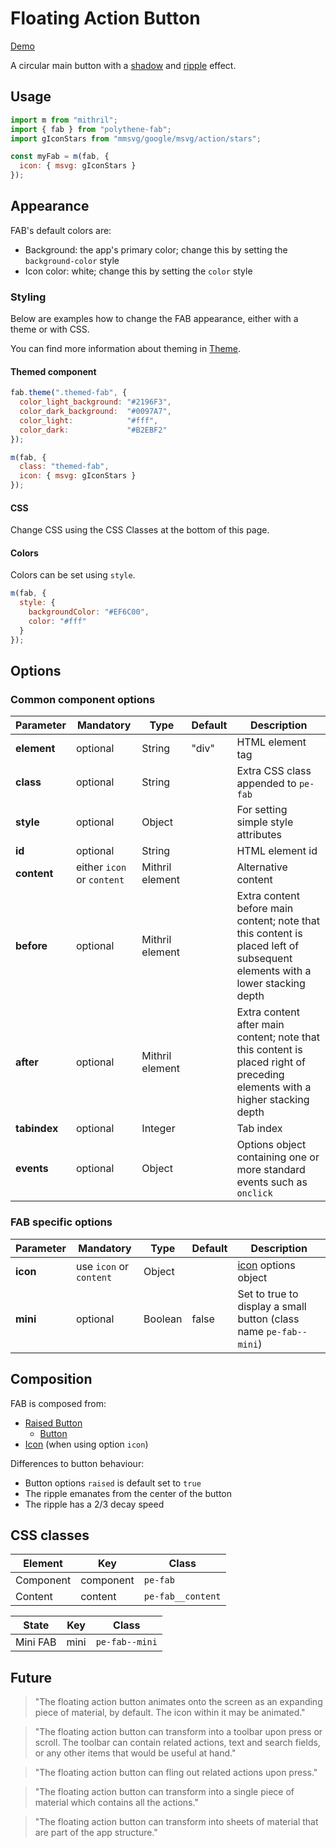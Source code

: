 # Floating Action Button

<a class="btn-demo" href="http://arthurclemens.github.io/Polythene-examples/index.html#/fab">Demo</a>

A circular main button with a [shadow](../polythene-shadow) and [ripple](../polythene-ripple) effect.



## Usage

~~~javascript
import m from "mithril";
import { fab } from "polythene-fab";
import gIconStars from "mmsvg/google/msvg/action/stars";

const myFab = m(fab, {
  icon: { msvg: gIconStars }
});
~~~



## Appearance

FAB's default colors are:

* Background: the app's primary color; change this by setting the `background-color` style
* Icon color: white; change this by setting the `color` style



### Styling

Below are examples how to change the FAB appearance, either with a theme or with CSS.

You can find more information about theming in [Theme](../polythene-theme).

#### Themed component

~~~javascript
fab.theme(".themed-fab", {
  color_light_background: "#2196F3",
  color_dark_background:  "#0097A7",
  color_light:            "#fff",
  color_dark:             "#B2EBF2"
});

m(fab, {
  class: "themed-fab",
  icon: { msvg: gIconStars }
});
~~~

#### CSS

Change CSS using the CSS Classes at the bottom of this page.

#### Colors

Colors can be set using `style`.

~~~javascript
m(fab, {
  style: {
    backgroundColor: "#EF6C00",
    color: "#fff"
  }
});
~~~



## Options

### Common component options

| **Parameter** |  **Mandatory** | **Type** | **Default** | **Description** |
| ------------- | -------------- | -------- | ----------- | --------------- |
| **element**   | optional | String | "div" | HTML element tag |
| **class**     | optional | String |       | Extra CSS class appended to `pe-fab` |
| **style**     | optional | Object |       | For setting simple style attributes |
| **id**        | optional | String |       | HTML element id |
| **content**| either `icon` or `content` | Mithril element |  | Alternative content |
| **before** | optional | Mithril element | | Extra content before main content; note that this content is placed left of subsequent elements with a lower stacking depth |
| **after** | optional | Mithril element | | Extra content after main content; note that this content is placed right of preceding elements with a higher stacking depth |
| **tabindex** | optional | Integer | | Tab index |
| **events** | optional | Object | | Options object containing one or more standard events such as `onclick` |

### FAB specific options

| **Parameter** |  **Mandatory** | **Type** | **Default** | **Description** |
| ------------- | -------------- | -------- | ----------- | --------------- |
| **icon** | use `icon` or `content` | Object |  | [icon](../polythene-icon) options object |
| **mini** | optional | Boolean | false | Set to true to display a small button (class name `pe-fab--mini`) |



## Composition

FAB is composed from:

* [Raised Button](../polythene-raised-button)
  * [Button](../polythene-button)
* [Icon](../polythene-icon) (when using option `icon`)

Differences to button behaviour:

* Button options `raised` is default set to `true`
* The ripple emanates from the center of the button
* The ripple has a 2/3 decay speed



## CSS classes

| **Element** | **Key**     | **Class** |
| ----------- | ----------- | --------------- |
| Component   | component   | `pe-fab` |
| Content     | content     | `pe-fab__content` |

| **State**   | **Key**     |  **Class** |
| ----------- | ----------- | --------------- |
| Mini FAB    | mini        | `pe-fab--mini` |




## Future

> "The floating action button animates onto the screen as an expanding piece of material, by default. The icon within it may be animated."

> "The floating action button can transform into a toolbar upon press or scroll. The toolbar can contain related actions, text and search fields, or any other items that would be useful at hand."

> "The floating action button can fling out related actions upon press."

> "The floating action button can transform into a single piece of material which contains all the actions."

> "The floating action button can transform into sheets of material that are part of the app structure."
